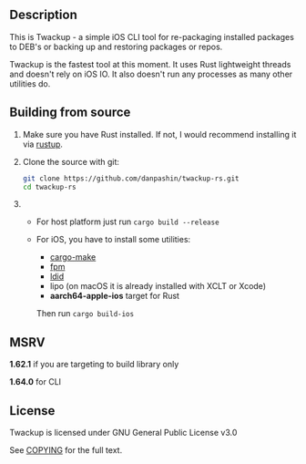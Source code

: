 ## Description

This is Twackup - a simple iOS CLI tool for re-packaging installed packages to DEB's or backing up and restoring packages or repos.

Twackup is the fastest tool at this moment. It uses Rust lightweight threads and doesn't rely on iOS IO. It also doesn't run any processes as many other utilities do.

## Building from source

1. Make sure you have Rust installed. If not,  I would recommend installing it via [rustup](https://rustup.rs). 
2. Clone the source with git:
	
	```sh
	git clone https://github.com/danpashin/twackup-rs.git
	cd twackup-rs
	```
	
3. * For host platform just run `cargo build --release`
   * For iOS, you have to install some utilities:

      * [cargo-make](https://github.com/sagiegurari/cargo-make)
      * [fpm](https://github.com/jordansissel/fpm)
      * [ldid](https://github.com/xerub/ldid)
      * lipo (on macOS it is already installed with XCLT or Xcode)
      * **aarch64-apple-ios** target for Rust
     
     Then run `cargo build-ios`

## MSRV
**1.62.1** if you are targeting to build library only

**1.64.0** for CLI
     
## License

Twackup is licensed under GNU General Public License v3.0

See [COPYING](COPYING) for the full text.
